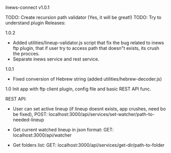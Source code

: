 Inews-connect v1.0.1

TODO: Create recursion path validator (Yes, it will be great!)
TODO: Try to understand plugin
Releases:

1.0.2
- Added utilities/lineup-validator.js script that fix the bug related to inews ftp plugin, 
that if user try to access path that doesn"t exists, its crush the procces.
- Separate inews service and rest service.

1.0.1
- Fixed conversion of Hebrew string (added utilities/hebrew-decoder.js)

1.0
Init app with ftp client plugin, config file and basic REST API func. 

REST API:
- User can set active lineup (if lineup doesnt exists, app crushes, need bo be fixed), 
POST: localhost:3000/api/services/set-watcher/path-to-needed-lineup

- Get current watched lineup in json format:
GET: localhost:3000/api/watcher

- Get folders list: 
GET: localhost:3000/api/services/get-dir/path-to-folder


